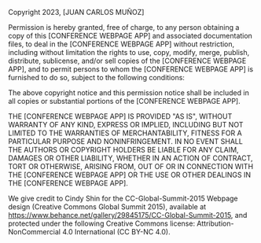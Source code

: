 Copyright 2023, [JUAN CARLOS MUÑOZ]

Permission is hereby granted, free of charge, to any person obtaining a copy of this [CONFERENCE WEBPAGE APP] and associated documentation files, to deal in the [CONFERENCE WEBPAGE APP] without restriction, including without limitation the rights to use, copy, modify, merge, publish, distribute, sublicense, and/or sell copies of the [CONFERENCE WEBPAGE APP], and to permit persons to whom the [CONFERENCE WEBPAGE APP] is furnished to do so, subject to the following conditions:

The above copyright notice and this permission notice shall be included in all copies or substantial portions of the [CONFERENCE WEBPAGE APP].

THE [CONFERENCE WEBPAGE APP] IS PROVIDED "AS IS", WITHOUT WARRANTY OF ANY KIND, EXPRESS OR IMPLIED, INCLUDING BUT NOT LIMITED TO THE WARRANTIES OF MERCHANTABILITY, FITNESS FOR A PARTICULAR PURPOSE AND NONINFRINGEMENT. IN NO EVENT SHALL THE AUTHORS OR COPYRIGHT HOLDERS BE LIABLE FOR ANY CLAIM, DAMAGES OR OTHER LIABILITY, WHETHER IN AN ACTION OF CONTRACT, TORT OR OTHERWISE, ARISING FROM, OUT OF OR IN CONNECTION WITH THE [CONFERENCE WEBPAGE APP] OR THE USE OR OTHER DEALINGS IN THE [CONFERENCE WEBPAGE APP].

We give credit to Cindy Shin for the CC-Global-Summit-2015 Webpage design (Creative Commons Global Summit 2015), available at https://www.behance.net/gallery/29845175/CC-Global-Summit-2015, and protected under the following Creative Commons license: Attribution-NonCommercial 4.0 International (CC BY-NC 4.0).